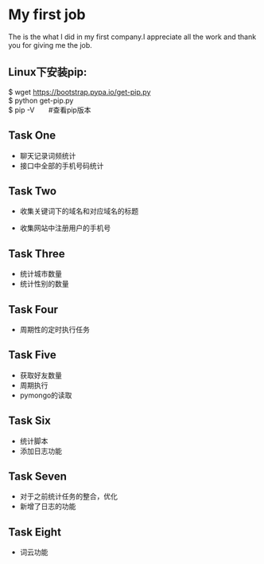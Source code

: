 # My first job
The is the what I did in my first company.I appreciate all the work and thank you for giving me the job.

## Linux下安装pip:
$ wget https://bootstrap.pypa.io/get-pip.py   
$ python get-pip.py    
$ pip -V　　#查看pip版本  

## Task One

* 聊天记录词频统计
* 接口中全部的手机号码统计

## Task Two

* 收集关键词下的域名和对应域名的标题

* 收集网站中注册用户的手机号

## Task Three

* 统计城市数量
* 统计性别的数量

## Task Four

* 周期性的定时执行任务

## Task Five

* 获取好友数量
* 周期执行
* pymongo的读取

## Task Six

* 统计脚本
* 添加日志功能

## Task Seven

* 对于之前统计任务的整合，优化
* 新增了日志的功能

## Task Eight

* 词云功能
